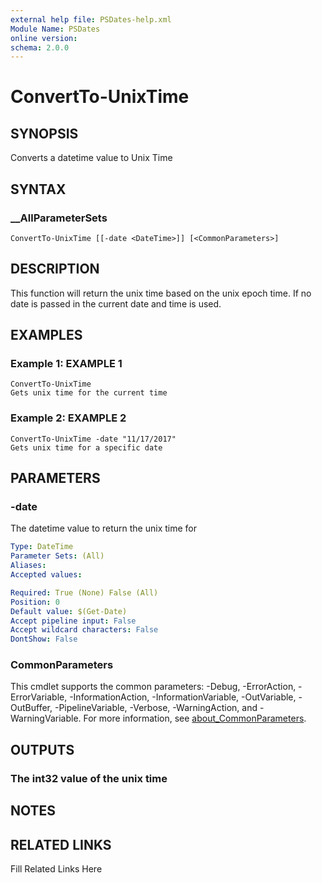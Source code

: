 ```yaml
---
external help file: PSDates-help.xml
Module Name: PSDates
online version: 
schema: 2.0.0
---
```


# ConvertTo-UnixTime

## SYNOPSIS

Converts a datetime value to Unix Time

## SYNTAX

### __AllParameterSets

```
ConvertTo-UnixTime [[-date <DateTime>]] [<CommonParameters>]
```

## DESCRIPTION

This function will return the unix time based on the unix epoch time.
If no date is passed in the current date and time is used.


## EXAMPLES

### Example 1: EXAMPLE 1

```
ConvertTo-UnixTime
Gets unix time for the current time
```







### Example 2: EXAMPLE 2

```
ConvertTo-UnixTime -date "11/17/2017"
Gets unix time for a specific date
```








## PARAMETERS

### -date

The datetime value to return the unix time for

```yaml
Type: DateTime
Parameter Sets: (All)
Aliases: 
Accepted values: 

Required: True (None) False (All)
Position: 0
Default value: $(Get-Date)
Accept pipeline input: False
Accept wildcard characters: False
DontShow: False
```


### CommonParameters

This cmdlet supports the common parameters: -Debug, -ErrorAction, -ErrorVariable, -InformationAction, -InformationVariable, -OutVariable, -OutBuffer, -PipelineVariable, -Verbose, -WarningAction, and -WarningVariable. For more information, see [about_CommonParameters](http://go.microsoft.com/fwlink/?LinkID=113216).

## OUTPUTS

### The int32 value of the unix time


## NOTES



## RELATED LINKS

Fill Related Links Here

